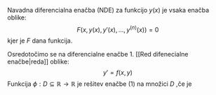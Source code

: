 Navadna diferencialna enačba (NDE) za funkcijo $y(x)$ je vsaka enačba oblike:
$$F(x,y(x),y'(x),\dots,y^{(n)}(x))=0$$
kjer je $F$ dana funkcija.

Osredotočimo se na diferencialne enačbe 1. [[Red difenecialne enačbe|reda]] oblike:
$$y'=f(x,y)$$
Funkcija $\phi:D\subseteq\mathbb{R}\to\mathbb{R}$  je rešitev enačbe (1) na množici $D$ ,če je 